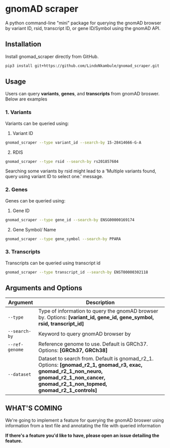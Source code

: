 # gnomAD scraper

A python command-line "mini" package for querying the gnomAD browser by variant ID, rsid, transcript ID, or gene ID/Symbol using the gnomAD API.

## Installation

Install gnomad_scraper directly from GitHub.

```bash
pip3 install git+https://github.com/LindoNkambule/gnomad_scraper.git
```

## Usage
Users can query **variants**, **genes**, and **transcripts** from gnomAD broswer. Below are examples

### 1. Variants ###
Variants can be queried using:
1. Variant ID
```bash
gnomad_scraper --type variant_id --search-by 15-28414666-G-A
```
2. RDIS
```bash
gnomad_scraper --type rsid --search-by rs201857604
```

Searching some variants by rsid might lead to a 'Multiple variants found, query using variant ID to select one.'
message.


### 2. Genes ###
Genes can be queried using:
1. Gene ID
```bash
gnomad_scraper --type gene_id --search-by ENSG00000169174
```
2. Gene Symbol/ Name
```bash
gnomad_scraper --type gene_symbol --search-by PPARA
```


### 3. Transcripts ###
Transcripts can be queried using transcript id
```bash
gnomad_scraper --type transcript_id --search-by ENST00000302118
```

## Arguments and Options
**Argument** | **Description**
--- | ---
``--type`` | Type of information to query the gnomAD browser by. Options: **[variant_id, gene_id, gene_symbol, rsid, transcript_id]**
``--search-by`` | Keyword to query gnomAD browser by
``--ref-genome`` | Reference genome to use. Default is GRCh37. Options: **[GRCh37, GRCh38]**
``--dataset`` | Dataset to search from. Default is gnomad_r2_1. Options: **[gnomad_r2_1, gnomad_r3, exac, gnomad_r2_1_non_neuro, gnomad_r2_1_non_cancer, gnomad_r2_1_non_topmed, gnomad_r2_1_controls]**



## WHAT'S COMING
We're going to implement a feature for querying the gnomAD broswer using information
from a text file and annotating the file with queried information

**If there's a feature you'd like to have, please open an issue detailing the feature.**